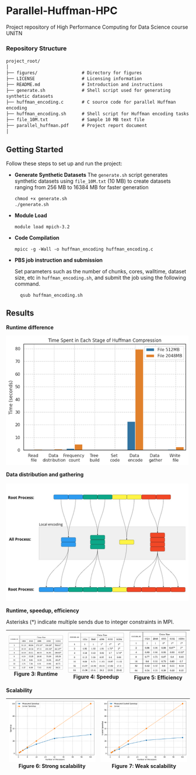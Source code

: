 # Parallel-Huffman-HPC
Project repository of High Performance Computing for Data Science course UNITN

### Repository Structure

```plaintext
project_root/
│
├── figures/                 # Directory for figures
├── LICENSE                  # Licensing information
├── README.md                # Introduction and instructions
├── generate.sh              # Shell script used for generating synthetic datasets 
├── huffman_encoding.c       # C source code for parallel Huffman encoding
├── huffman_encoding.sh      # Shell script for Huffman encoding tasks
├── file_10M.txt             # Sample 10 MB text file
├── parallel_huffman.pdf     # Project report document
│
```
## Getting Started
Follow these steps to set up and run the project:

- **Generate Synthetic Datasets**
  The `generate.sh` script generates synthetic datasets using `file_10M.txt` (10 MB) to create datasets ranging from 256 MB to 16384 MB for faster generation
  ```
  chmod +x generate.sh
  ./generate.sh
  ```
- **Module Load**
  ```
  module load mpich-3.2
  ```
- **Code Compilation**
  ```
  mpicc -g -Wall -o huffman_encoding huffman_encoding.c
  ```
- **PBS job instruction and submission**

  Set parameters such as the number of chunks, cores, walltime, dataset size, etc in `huffman_encoding.sh`, and submit the job using the following command. 
  ```
    qsub huffman_encoding.sh
  ```

## Results

**Runtime difference**

<img src="figures/time_spent.png" alt="Alt Text" width="500" />

**Data distribution and gathering**

<img src="figures/data_distribution.jpg" alt="Alt Text" width="500" />

**Runtime, speedup, efficiency**

Asterisks (*) indicate multiple sends due to integer constraints in MPI.

| ![Runtime](figures/runtime.png) <br> **Figure 3:** Runtime | ![Speedup](figures/speedup.png) <br> **Figure 4:** Speedup | ![Speedup](figures/efficiency.png) <br> **Figure 5:** Efficiency |
|:--:|:--:|:--:|


**Scalability**

| ![Strong scalability](figures/strong_scale.png) <br> **Figure 6:** Strong scalability | ![Weak scalability](figures/weak_scale.png) <br> **Figure 7:** Weak scalability |
|:--:|:--:|






